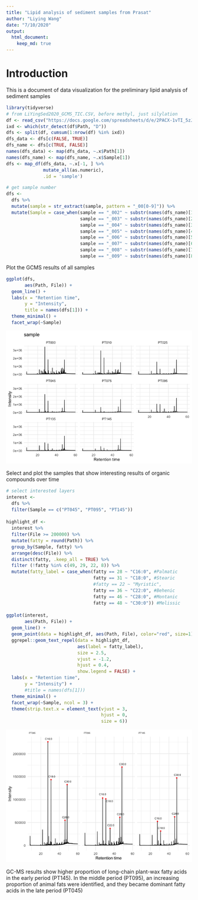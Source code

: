 ```yaml
---
title: "Lipid analysis of sediment samples from Prasat"
author: "Liying Wang"
date: "7/10/2020"
output: 
  html_document:
    keep_md: true
---
```




# Introduction 

This is a document of data visualization for the preliminary lipid analysis of sediment samples


```r
library(tidyverse)
# from LiYingSed2020_GCMS_TIC.CSV, before methyl, just silylation
df <- read_csv("https://docs.google.com/spreadsheets/d/e/2PACX-1vTI_5zJpN_dywxtdFBKtON89jKXTzJencesAWjtO9yDZ4_LljkiLu9_EkP9XeIF8VrQxS2H_iU1ZnC4/pub?output=csv")
ixd <- which(str_detect(df$Path, "D"))
dfs <- split(df, cumsum(1:nrow(df) %in% ixd))
dfs_data <- dfs[c(FALSE, TRUE)]
dfs_name <- dfs[c(TRUE, FALSE)]
names(dfs_data) <- map(dfs_data, ~.x$Path[1])
names(dfs_name) <- map(dfs_name, ~.x$Sample[1])
dfs <- map_df(dfs_data, ~.x[-1, ] %>% 
              mutate_all(as.numeric), 
              .id = 'sample')
```


```r
# get sample number
dfs <- 
  dfs %>% 
  mutate(sample = str_extract(sample, pattern = "_00[0-9]")) %>% 
  mutate(Sample = case_when(sample == "_002" ~ substr(names(dfs_name)[1], start = 1, stop = 5),
                            sample == "_003" ~ substr(names(dfs_name)[2], start = 1, stop = 5),
                            sample == "_004" ~ substr(names(dfs_name)[3], start = 1, stop = 5),
                            sample == "_005" ~ substr(names(dfs_name)[4], start = 1, stop = 5),
                            sample == "_006" ~ substr(names(dfs_name)[5], start = 1, stop = 5),
                            sample == "_007" ~ substr(names(dfs_name)[6], start = 1, stop = 5),
                            sample == "_008" ~ substr(names(dfs_name)[7], start = 1, stop = 5),
                            sample == "_009" ~ substr(names(dfs_name)[8], start = 1, stop = 5)))
```

Plot the GCMS results of all samples


```r
ggplot(dfs,
       aes(Path, File)) +
  geom_line() +
  labs(x = "Retention time",
       y = "Intensity",
       title = names(dfs[1])) +
  theme_minimal() +
  facet_wrap(~Sample)
```

![](geochemical_analysis_files/figure-html/plot-all-1.png)<!-- -->

Select and plot the samples that show interesting results of organic compounds over time


```r
# select interested layers
interest <- 
  dfs %>% 
  filter(Sample == c("PT045", "PT095", "PT145"))

highlight_df <- 
  interest %>% 
  filter(File >= 200000) %>% 
  mutate(fatty = round(Path)) %>% 
  group_by(Sample, fatty) %>% 
  arrange(desc(File)) %>% 
  distinct(fatty, .keep_all = TRUE) %>% 
  filter (!fatty %in% c(49, 29, 22, 8)) %>% 
  mutate(fatty_label = case_when(fatty == 28 ~ "C16:0", #Palmatic
                                 fatty == 31 ~ "C18:0", #Stearic
                                 #fatty == 22 ~ "Myristic",
                                 fatty == 36 ~ "C22:0", #Behenic
                                 fatty == 46 ~ "C28:0", #Montanic
                                 fatty == 48 ~ "C30:0")) #Melissic

ggplot(interest,
       aes(Path, File)) +
  geom_line() +
  geom_point(data = highlight_df, aes(Path, File), color="red", size=1) +
  ggrepel::geom_text_repel(data = highlight_df, 
                           aes(label = fatty_label),
                           size = 2.5,
                           vjust = -1.2, 
                           hjust = 0.4,
                           show.legend = FALSE) +
  labs(x = "Retention time",
       y = "Intensity") +
       #title = names(dfs[1]))
  theme_minimal() +
  facet_wrap(~Sample, ncol = 3) +
  theme(strip.text.x = element_text(vjust = 3,
                                    hjust = 0,
                                    size = 6))
```

![](geochemical_analysis_files/figure-html/plot-selected-sample-1.png)<!-- -->

GC-MS results show higher proportion of long-chain plant-wax fatty acids in the early period (PT145). In the middle period (PT095), an increasing proportion of animal fats were identified, and they became dominant fatty acids in the late period (PT045)

